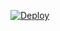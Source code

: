 [![Deploy](https://www.herokucdn.com/deploy/button.png)](https://dashboard.heroku.com/new?template=https://github.com/lerimary/v2)
